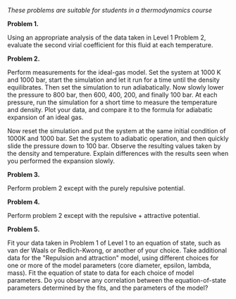 

*These problems are suitable for students in a thermodynamics course*

**Problem 1.**

Using an appropriate analysis of the data taken in Level 1 Problem 2, evaluate the second virial coefficient for this fluid at each temperature. 

**Problem 2.**

Perform measurements for the ideal-gas model. Set the system at 1000 K and 1000 bar, start the simulation and let it run for a time until the density equilibrates. Then set the simulation to run adiabatically. Now slowly lower the pressure to 800 bar, then 600, 400, 200, and finally 100 bar. At each pressure, run the simulation for a short time to measure the temperature and density. Plot your data, and compare it to the formula for adiabatic expansion of an ideal gas.

Now reset the simulation and put the system at the same initial condition of 1000K and 1000 bar. Set the system to adiabatic operation, and then quickly slide the pressure down to 100 bar. Observe the resulting values taken by the density and temperature. Explain differences with the results seen when you performed the expansion slowly.

**Problem 3.**

Perform problem 2 except with the purely repulsive potential.

**Problem 4.**

Perform problem 2 except with the repulsive + attractive potential.

**Problem 5.**

Fit your data taken in Problem 1 of Level 1 to an equation of state, such as van der Waals or Redlich-Kwong, or another of your choice. Take additional data for the "Repulsion and attraction" model, using different choices for one or more of the model parameters (core diameter, epsilon, lambda, mass). Fit the equation of state to data for each choice of model parameters. Do you observe any correlation between the equation-of-state parameters determined by the fits, and the parameters of the model?